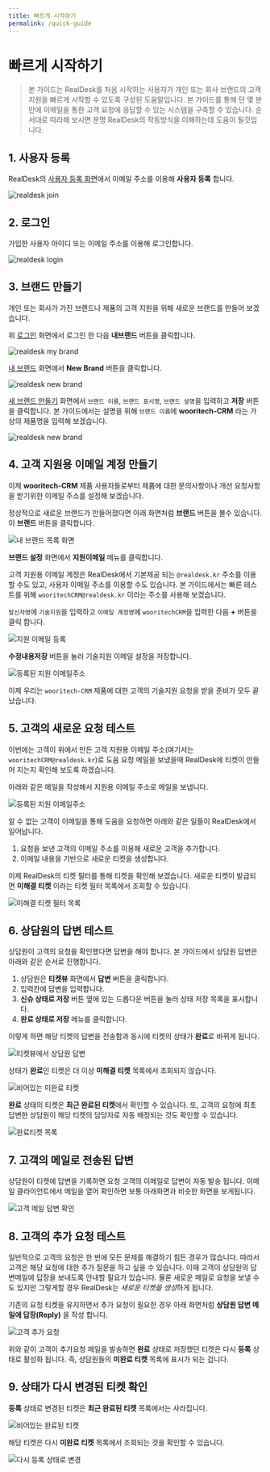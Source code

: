 ```yaml
---
title: 빠르게 시작하기
permalink: /quick-guide
---
```


# 빠르게 시작하기

> 본 가이드는 RealDesk를 처음 시작하는 사용자가 개인 또는 회사 브랜드의 고객 지원을 빠르게 시작할 수 있도록 구성된 도움말입니다. 본 가이드를 통해 단 몇 분 만에 이메일을 통한 고객 요청에 응답할 수 있는 시스템을 구축할 수 있습니다. 순서대로 따라해 보시면 분명 RealDesk의 작동방식을 이해하는데 도움이 될것입니다.

## 1. 사용자 등록

RealDesk의 [사용자 등록 화면](http://realdesk.kr/join)에서 이메일 주소를 이용해 **사용자 등록** 합니다.

![realdesk join](./images/realdesk-join.png)

## 2. 로그인

가입한 사용자 아이디 또는 이메일 주소를 이용해 로그인합니다.

![realdesk login](./images/realdesk-login.png)

## 3. 브랜드 만들기

개인 또는 회사가 가진 브랜드나 제품의 고객 지원을 위해 새로운 브랜드를 만들어 보겠습니다.

위 [로그인](http://realdesk.kr/signin) 화면에서 로그인 한 다음 **내브랜드** 버튼을 클릭합니다.

![realdesk my brand](./images/realdesk-mybrand-button.png)

[내 브랜드](http://realdesk.kr/brands) 화면에서 **New Brand** 버튼을 클릭합니다.

![realdesk new brand](./images/realdesk-new-brand-button.png)

[새 브랜드 만들기](http://realdesk.kr/brands/new) 화면에서 `브랜드 이름`, `브랜드 표시명`, `브랜드 설명`을 입력하고 **저장** 버튼을 클릭합니다. 본 가이드에서는 설명을 위해 `브랜드 이름`에 **wooritech-CRM** 라는 가상의 제품명을 입력해 보겠습니다.

![realdesk new brand](./images/realdesk-new-brand-page.png)

## 4. 고객 지원용 이메일 계정 만들기

이제 **wooritech-CRM** 제품 사용자들로부터 제품에 대한 문의사항이나 개선 요청사항을 받기위한 이메일 주소를 설정해 보겠습니다.

정상적으로 새로운 브랜드가 만들어졌다면 아래 화면처럼 **브랜드** 버튼을 볼수 있습니다. 이 **브랜드** 버튼을 클릭합니다.

![내 브랜드 목록 화면](./images/realdesk-make-a-new-brand.png)

**브랜드 설정** 화면에서 **지원이메일** 메뉴를 클릭합니다.

고객 지원용 이메일 계정은 RealDesk에서 기본제공 되는 `@realdesk.kr` 주소를 이용할 수도 있고, 사용자 이메일 주소를 이용할 수도 있습니다. 본 가이드에서는 빠른 테스트를 위해 `wooritechCRM@realdesk.kr` 이라는 주소를 사용해 보겠습니다.

`발신자명`에 `기술지원`을 입력하고 `이메일 계정명`에 `wooritechCRM`을 입력한 다음 **+** 버튼을 클릭 합니다.

![지원 이메일 등록](./images/realdesk-support-mail-setting.png)

**수정내용저장** 버튼을 눌러 기술지원 이메일 설정을 저장합니다.

![등록된 지원 이메일주소](./images/realdesk-support-email-added.png)

이제 우리는 `wooritech-CRM` 제품에 대한 고객의 기술지원 요청을 받을 준비가 모두 끝났습니다.

## 5. 고객의 새로운 요청 테스트

이번에는 고객이 위에서 만든 고객 지원용 이메일 주소(여기서는 `wooritechCRM@realdesk.kr`)로 도움 요청 메일을 보냈을때 RealDesk에 티켓이 만들어 지는지 확인해 보도록 하겠습니다.

아래와 같은 메일을 작성해서 지원용 이메일 주소로 메일을 보냅니다.

![등록된 지원 이메일주소](./images/supportmail-test.png)

알 수 없는 고객이 이메일을 통해 도움을 요청하면 아래와 같은 일들이 RealDesk에서 일어납니다.

1. 요청을 보낸 고객의 이메일 주소를 이용해 새로운 고객을 추가합니다.
2. 이메일 내용을 기반으로 새로운 티켓을 생성합니다.

이제 RealDesk의 티켓 필터를 통해 티켓을 확인해 보겠습니다. 새로운 티켓이 발급되면 **미해결 티켓** 이라는 티켓 필터 목록에서 조회할 수 있습니다.

![미해결 티켓 필터 목록](./images/ticketfilter-uncompleted.png)

## 6. 상담원의 답변 테스트

상담원이 고객의 요청을 확인했다면 답변을 해야 합니다. 본 가이드에서 상담원 답변은 아래와 같은 순서로 진행합니다.

1. 상담원은 **티켓뷰** 화면에서 **답변** 버튼을 클릭합니다.
2. 입력칸에 답변을 입력합니다.
3. **신슈 상태로 저장** 버튼 옆에 있는 드롭다운 버튼을 눌러 상태 저장 목록을 표시합니다.
4. **완료 상태로 저장** 메뉴를 클릭합니다.

이렇게 하면 해당 티켓의 답변을 전송함과 동시에 티켓의 상태가 **완료**로 바뀌게 됩니다.

![티켓뷰에서 상담원 답변](./images/ticketview-reply.png)

상태가 **완료**인 티켓은 더 이상 **미해결 티켓** 목록에서 조회되지 않습니다.

![비어있는 미완료 티켓](./images/empty-uncompleted-tickets.png)

**완료** 상태의 티켓은 **최근 완료된 티켓**에서 확인할 수 있습니다. 또, 고객의 요청에 최초 답변한 상담원이 해당 티켓의 담당자로 자동 배정되는 것도 확인할 수 있습니다.

![완료티켓 목록](./images/completed-tickets.png)

## 7. 고객의 메일로 전송된 답변

상담원이 티켓에 답변을 기록하면 요청 고객의 이메일로 답변이 자동 발송 됩니다. 이메일 클라이언트에서 메일을 열어 확인하면 보통 아래화면과 비슷한 화면을 보게됩니다.

![고객 메일 답변 확인](./images/requestor-received-mail.png)

## 8. 고객의 추가 요청 테스트

일반적으로 고객의 요청은 한 번에 모든 문제를 해결하기 힘든 경우가 많습니다. 따라서 고객은 해당 요청에 대한 추가 질문을 하고 싶을 수 있습니다. 이때 고객이 상담원의 답변메일에 답장을 보내도록 안내할 필요가 있습니다. 물론 새로운 메일로 요청을 보낼 수도 있지만 그렇게할 경우 RealDesk는 *새로운 티켓을 생성*하게 됩니다.

기존의 요청 티켓을 유지하면서 추가 요청이 필요한 경우 아래 화면처럼 **상담원 답변 메일에 답장(Reply)** 을 작성 합니다.

![고객 추가 요청](./images/requestor-reply-again.png)

위와 같이 고객이 추가요청 메일을 발송하면 **완료** 상태로 저장했던 티켓은 다시 **등록** 상태로 활성화 됩니다. 즉, 상담원들의 **미완료 티켓** 목록에 표시가 되는 겁니다.

## 9. 상태가 다시 변경된 티켓 확인

**등록** 상태로 변경된 티켓은 **최근 완료된 티켓** 목록에서는 사라집니다.

![비어있는 완료된 티켓](./images/empty-completed-tickets.png)

해당 티켓은 다시 **미완료 티켓** 목록에서 조회되는 것을 확인할 수 있습니다.

![다시 등록 상태로 변경](./images/uncompleted-tickets-again.png)

